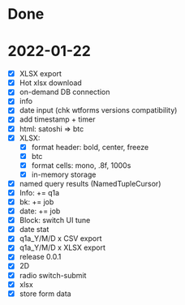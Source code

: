# Done

# 2022-01-22

- [x] XLSX export
- [x] Hot xlsx download
- [x] on-demand DB connection
- [x] info
- [x] date input (chk wtforms versions compatibility)
- [x] add timestamp + timer
- [x] html: satoshi => btc
- [x] XLSX:
  - [x] format header: bold, center, freeze
  - [x] btc
  - [x] format cells: mono, .8f, 1000s
  - [x] in-memory storage
- [x] named query results (NamedTupleCursor)
- [x] Info: += q1a
- [x] bk: += job
- [x] date: += job
- [x] Block: switch UI tune
- [x] date stat
- [x] q1a_Y/M/D x CSV export
- [x] q1a_Y/M/D x XLSX export
- [x] release 0.0.1
- [x] 2D
- [x] radio switch-submit
- [x] xlsx
- [x] store form data
